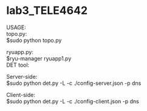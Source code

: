 # lab3_TELE4642

USAGE:  
topo.py:  
        $sudo python topo.py
 
ryuapp.py:  
        $ryu-manager ryuapp1.py  
DET tool: 

Server-side:  
$sudo python det.py -L -c ./config-server.json -p dns  
  
Client-side:  
$sudo python det.py -L -c ./config-client.json -p dns
